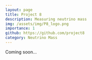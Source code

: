 ```yaml
---
layout: page
title: Project 8 
description: Measuring neutrino mass
img: /assets/img/P8_logo.png
importance: 1
github: https://github.com/project8
category: Neutrino Mass
---
```


Coming soon...